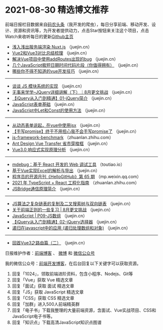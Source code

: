 # 2021-08-30 精选博文推荐

前端日报栏目数据来自[码农头条](https://toutiao.qdkfweb.cn/)（我开发的爬虫），每日分享前端、移动开发、设计、资源和资讯等，为开发者提供动力，点击Star按钮来关注这个项目，点击Watch来收听每日的更新[Github主页](https://github.com/kujian/frontendDaily)
* [浅入浅出服务端渲染 Nuxt.js](https://juejin.cn/post/7001711596896518157) （juejin.cn）
* [Vue2和Vue3对比总结梳理](https://juejin.cn/post/7001755519488786462) （juejin.cn）
* [解决Vue项目中使用addRoutes出现的bug](https://juejin.cn/post/7001788378211418143) （juejin.cn）
* [几个JavaScript极短日期时间代码片段（你值得拥有）](https://juejin.cn/post/7001712210095374373) （juejin.cn）
* [哪些你不得不知道的vue开发技巧](https://juejin.cn/post/7001776879535390727) （juejin.cn）

***
* [谈谈 JS 模块系统的实现](https://juejin.cn/post/7001712043736711199) （juejin.cn）
* [无事来学学&#8211;JQuery详细讲解（下）｜8月更文挑战](https://juejin.cn/post/7001775447109271566) （juejin.cn）
* [【jQuery从入门到精通】01-jQuery简介](https://juejin.cn/post/7001757473145094158) （juejin.cn）
* [JavaScript表单基础](https://juejin.cn/post/7001710776578899998) （juejin.cn）
* [JavaScript中Let和Const的使用方法](https://juejin.cn/post/7001770069961228295) （juejin.cn）

***
* [从动态表单说起，在vue中使用jsx](https://juejin.cn/post/7001710151958790180) （juejin.cn）
* [【手写promise】终于不用担心我不会手写promise了](https://juejin.cn/post/7001768306776473608) （juejin.cn）
* [js-framework-benchmark](https://zhuanlan.zhihu.com/p/404740478) （zhuanlan.zhihu.com）
* [Ant Design Vue Transfer 省市穿梭框](https://juejin.cn/post/7001708840257323021) （juejin.cn）
* [Vue3.0 响应式实现原理分析](https://juejin.cn/post/7001741903959949320) （juejin.cn）

***
* [mdebug：基于 React 开发的 Web 调试工具](https://toutiao.io/k/rlcbuqs) （toutiao.io）
* [基于Vue实现Excel的解析与导出](https://juejin.cn/post/7001779741883629582) （juejin.cn）
* [程序员的开源月刊《HelloGitHub》第 65 期](https://mp.weixin.qq.com/s/JXYEhHWNT5CtjkidFoRyzw) （mp.weixin.qq.com）
* [2021 年 TypeScript + React 工程化指南](https://zhuanlan.zhihu.com/p/403970666?hmsr=toutiao.io&utm_campaign=toutiao.io&utm_medium=toutiao.io&utm_source=toutiao.io) （zhuanlan.zhihu.com）
* [JSBridge通信原理简介](https://juejin.cn/post/7001778406228492318) （juejin.cn）

***
* [JS算法之复杂链表的复制及二叉搜索树与双向链表](https://juejin.cn/post/7001739086142636045) （juejin.cn）
* [关于前端正则的一些复习 | 8月更文挑战](https://juejin.cn/post/7001776945448878116) （juejin.cn）
* [JavaScript | P09-JS数组](https://juejin.cn/post/7001731617710407688) （juejin.cn）
* [【jQuery从入门到精通】02-jQuery选择器](https://juejin.cn/post/7001759679475318821) （juejin.cn）
* [递归在javascript中的应用 (递归处理数组和对象)](https://juejin.cn/post/7001730423457841183) （juejin.cn）

***
* [回首Vue3之路由篇（二）](https://juejin.cn/post/7001777037870530596) （juejin.cn）

日报维护作者：[前端博客](https://qdkfweb.cn/) 、 [微博](http://weibo.com/kujian) 和 [微信公众号](https://open.weixin.qq.com/qr/code?username=caibaojian_com)

我的微信公众号：[前端开发博客](https://open.weixin.qq.com/qr/code?username=caibaojian_com)，在后台回复以下关键字可以获取资源。

1. 回复「1024」，领取前端进阶资料，包含小程序、Nodejs、Git等
2. 回复「Vue」获取 Vue 精选文章
3. 回复「面试」获取 面试 精选文章
4. 回复「JS」获取 JavaScript 精选文章
5. 回复「CSS」获取 CSS 精选文章
6. 回复「加群」进入500人前端精英群
7. 回复「电子书」下载我整理的大量前端资源，含面试、Vue实战项目、CSS和JavaScript电子书等。
8. 回复「知识点」下载高清JavaScript知识点图谱